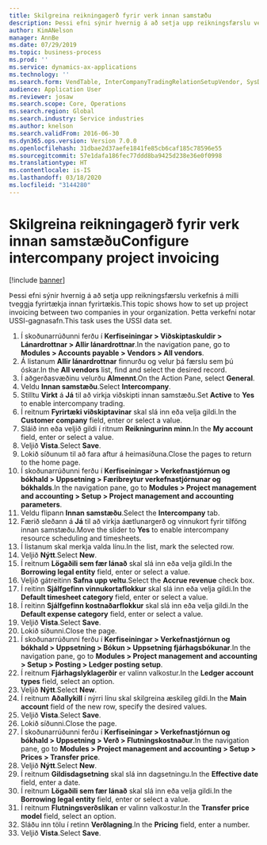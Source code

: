 ```yaml
---
title: Skilgreina reikningagerð fyrir verk innan samstæðu
description: Þessi efni sýnir hvernig á að setja upp reikningsfærslu verkefnis á milli tveggja fyrirtækja innan fyrirtækis.
author: KimANelson
manager: AnnBe
ms.date: 07/29/2019
ms.topic: business-process
ms.prod: ''
ms.service: dynamics-ax-applications
ms.technology: ''
ms.search.form: VendTable, InterCompanyTradingRelationSetupVendor, SysDataAreaSelectLookup, ProjParameters, ProjPosting, ProjTransferPrice
audience: Application User
ms.reviewer: josaw
ms.search.scope: Core, Operations
ms.search.region: Global
ms.search.industry: Service industries
ms.author: knelson
ms.search.validFrom: 2016-06-30
ms.dyn365.ops.version: Version 7.0.0
ms.openlocfilehash: 31dbae2d37aefe1841fe85cb6caf185c78596e55
ms.sourcegitcommit: 57e1dafa186fec77ddd8ba9425d238e36e0f0998
ms.translationtype: HT
ms.contentlocale: is-IS
ms.lasthandoff: 03/18/2020
ms.locfileid: "3144280"
---
```

# <a name="configure-intercompany-project-invoicing"></a><span data-ttu-id="dc420-103">Skilgreina reikningagerð fyrir verk innan samstæðu</span><span class="sxs-lookup"><span data-stu-id="dc420-103">Configure intercompany project invoicing</span></span>

[!include [banner](../../includes/banner.md)]

<span data-ttu-id="dc420-104">Þessi efni sýnir hvernig á að setja upp reikningsfærslu verkefnis á milli tveggja fyrirtækja innan fyrirtækis.</span><span class="sxs-lookup"><span data-stu-id="dc420-104">This topic shows how to set up project invoicing between two companies in your organization.</span></span> <span data-ttu-id="dc420-105">Þetta verkefni notar USSI-gagnasafn.</span><span class="sxs-lookup"><span data-stu-id="dc420-105">This task uses the USSI data set.</span></span>

1. <span data-ttu-id="dc420-106">Í skoðunarrúðunni ferðu í **Kerfiseiningar > Viðskiptaskuldir > Lánardrottnar > Allir lánardrottnar**.</span><span class="sxs-lookup"><span data-stu-id="dc420-106">In the navigation pane, go to **Modules > Accounts payable > Vendors > All vendors**.</span></span>
2. <span data-ttu-id="dc420-107">Á listanum **Allir lánardrottnar** finnurðu og velur þá færslu sem þú óskar.</span><span class="sxs-lookup"><span data-stu-id="dc420-107">In the **All vendors** list, find and select the desired record.</span></span>
3. <span data-ttu-id="dc420-108">Í aðgerðasvæðinu velurðu **Almennt**.</span><span class="sxs-lookup"><span data-stu-id="dc420-108">On the Action Pane, select **General**.</span></span>
4. <span data-ttu-id="dc420-109">Veldu **Innan samstæðu**.</span><span class="sxs-lookup"><span data-stu-id="dc420-109">Select **Intercompany**.</span></span>
5. <span data-ttu-id="dc420-110">Stilltu **Virkt** á **Já** til að virkja viðskipti innan samstæðu.</span><span class="sxs-lookup"><span data-stu-id="dc420-110">Set **Active** to **Yes** to enable intercompany trading.</span></span>
6. <span data-ttu-id="dc420-111">Í reitnum **Fyrirtæki viðskiptavinar** skal slá inn eða velja gildi.</span><span class="sxs-lookup"><span data-stu-id="dc420-111">In the **Customer company** field, enter or select a value.</span></span>
7. <span data-ttu-id="dc420-112">Sláið inn eða veljið gildi í ritnum **Reikningurinn minn**.</span><span class="sxs-lookup"><span data-stu-id="dc420-112">In the **My account** field, enter or select a value.</span></span>
8. <span data-ttu-id="dc420-113">Veljið **Vista**.</span><span class="sxs-lookup"><span data-stu-id="dc420-113">Select **Save**.</span></span>
9. <span data-ttu-id="dc420-114">Lokið síðunum til að fara aftur á heimasíðuna.</span><span class="sxs-lookup"><span data-stu-id="dc420-114">Close the pages to return to the home page.</span></span>
10. <span data-ttu-id="dc420-115">Í skoðunarrúðunni ferðu í **Kerfiseiningar > Verkefnastjórnun og bókhald > Uppsetning > Færibreytur verkefnastjórnunar og bókhalds**.</span><span class="sxs-lookup"><span data-stu-id="dc420-115">In the navigation pane, go to **Modules > Project management and accounting > Setup > Project management and accounting parameters**.</span></span>
11. <span data-ttu-id="dc420-116">Veldu flipann **Innan samstæðu**.</span><span class="sxs-lookup"><span data-stu-id="dc420-116">Select the **Intercompany** tab.</span></span>
12. <span data-ttu-id="dc420-117">Færið sleðann á **Já** til að virkja áætlunargerð og vinnukort fyrir tilföng innan samstæðu.</span><span class="sxs-lookup"><span data-stu-id="dc420-117">Move the slider to **Yes** to enable intercompany resource scheduling and timesheets.</span></span>
13. <span data-ttu-id="dc420-118">Í listanum skal merkja valda línu.</span><span class="sxs-lookup"><span data-stu-id="dc420-118">In the list, mark the selected row.</span></span>
14. <span data-ttu-id="dc420-119">Veljið **Nýtt**.</span><span class="sxs-lookup"><span data-stu-id="dc420-119">Select **New**.</span></span>
15. <span data-ttu-id="dc420-120">Í reitnum **Lögaðili sem fær lánað** skal slá inn eða velja gildi.</span><span class="sxs-lookup"><span data-stu-id="dc420-120">In the **Borrowing legal entity** field, enter or select a value.</span></span>
16. <span data-ttu-id="dc420-121">Veljið gátreitinn **Safna upp veltu**.</span><span class="sxs-lookup"><span data-stu-id="dc420-121">Select the **Accrue revenue** check box.</span></span>
17. <span data-ttu-id="dc420-122">Í reitinn **Sjálfgefinn vinnukortaflokkur** skal slá inn eða velja gildi.</span><span class="sxs-lookup"><span data-stu-id="dc420-122">In the **Default timesheet category** field, enter or select a value.</span></span>
18. <span data-ttu-id="dc420-123">Í reitinn **Sjálfgefinn kostnaðarflokkur** skal slá inn eða velja gildi.</span><span class="sxs-lookup"><span data-stu-id="dc420-123">In the **Default expense category** field, enter or select a value.</span></span>
19. <span data-ttu-id="dc420-124">Veljið **Vista**.</span><span class="sxs-lookup"><span data-stu-id="dc420-124">Select **Save**.</span></span>
20. <span data-ttu-id="dc420-125">Lokið síðunni.</span><span class="sxs-lookup"><span data-stu-id="dc420-125">Close the page.</span></span>
21. <span data-ttu-id="dc420-126">Í skoðunarrúðunni ferðu í **Kerfiseiningar > Verkefnastjórnun og bókhald > Uppsetning > Bókun > Uppsetning fjárhagsbókunar**.</span><span class="sxs-lookup"><span data-stu-id="dc420-126">In the navigation pane, go to **Modules > Project management and accounting > Setup > Posting > Ledger posting setup**.</span></span>
22. <span data-ttu-id="dc420-127">Í reitnum **Fjárhagslyklagerðir** er valinn valkostur.</span><span class="sxs-lookup"><span data-stu-id="dc420-127">In the **Ledger account types** field, select an option.</span></span>
23. <span data-ttu-id="dc420-128">Veljið **Nýtt**.</span><span class="sxs-lookup"><span data-stu-id="dc420-128">Select **New**.</span></span>
24. <span data-ttu-id="dc420-129">Í reitnum **Aðallykill** í nýrri línu skal skilgreina æskileg gildi.</span><span class="sxs-lookup"><span data-stu-id="dc420-129">In the **Main account** field of the new row, specify the desired values.</span></span>
25. <span data-ttu-id="dc420-130">Veljið **Vista**.</span><span class="sxs-lookup"><span data-stu-id="dc420-130">Select **Save**.</span></span>
26. <span data-ttu-id="dc420-131">Lokið síðunni.</span><span class="sxs-lookup"><span data-stu-id="dc420-131">Close the page.</span></span>
27. <span data-ttu-id="dc420-132">Í skoðunarrúðunni ferðu í **Kerfiseiningar > Verkefnastjórnun og bókhald > Uppsetning > Verð > Flutningskostnaður**.</span><span class="sxs-lookup"><span data-stu-id="dc420-132">In the navigation pane, go to **Modules > Project management and accounting > Setup > Prices > Transfer price**.</span></span>
28. <span data-ttu-id="dc420-133">Veljið **Nýtt**.</span><span class="sxs-lookup"><span data-stu-id="dc420-133">Select **New**.</span></span>
29. <span data-ttu-id="dc420-134">Í reitnum **Gildisdagsetning** skal slá inn dagsetningu.</span><span class="sxs-lookup"><span data-stu-id="dc420-134">In the **Effective date** field, enter a date.</span></span>
30. <span data-ttu-id="dc420-135">Í reitnum **Lögaðili sem fær lánað** skal slá inn eða velja gildi.</span><span class="sxs-lookup"><span data-stu-id="dc420-135">In the **Borrowing legal entity** field, enter or select a value.</span></span>
31. <span data-ttu-id="dc420-136">Í reitnum **Flutningsverðslíkan** er valinn valkostur.</span><span class="sxs-lookup"><span data-stu-id="dc420-136">In the **Transfer price model** field, select an option.</span></span>
32. <span data-ttu-id="dc420-137">Sláðu inn tölu í retinn **Verðlagning**.</span><span class="sxs-lookup"><span data-stu-id="dc420-137">In the **Pricing** field, enter a number.</span></span>
33. <span data-ttu-id="dc420-138">Veljið **Vista**.</span><span class="sxs-lookup"><span data-stu-id="dc420-138">Select **Save**.</span></span>

